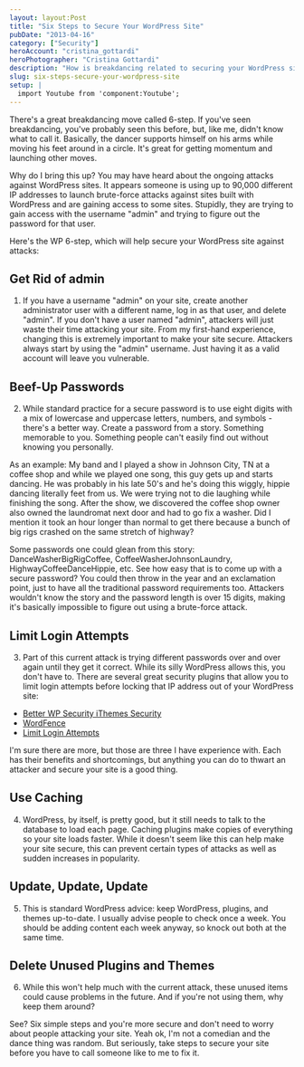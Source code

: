 ```yaml
---
layout: layout:Post
title: "Six Steps to Secure Your WordPress Site"
pubDate: "2013-04-16"
category: ["Security"]
heroAccount: "cristina_gottardi"
heroPhotographer: "Cristina Gottardi"
description: "How is breakdancing related to securing your WordPress site? Find out inside, then read these six steps to secure your WordPress site."
slug: six-steps-secure-your-wordpress-site
setup: |
  import Youtube from 'component:Youtube';
---
```


There's a great breakdancing move called 6-step. If you've seen breakdancing, you've probably seen this before, but, like me, didn't know what to call it. Basically, the dancer supports himself on his arms while moving his feet around in a circle. It's great for getting momentum and launching other moves.

<Youtube videoId="zPdQ1gN7Ngo" />

Why do I bring this up? You may have heard about the ongoing attacks against WordPress sites. It appears someone is using up to 90,000 different IP addresses to launch brute-force attacks against sites built with WordPress and are gaining access to some sites. Stupidly, they are trying to gain access with the username "admin" and trying to figure out the password for that user.

Here's the WP 6-step, which will help secure your WordPress site against attacks:

## Get Rid of admin

1. If you have a username "admin" on your site, create another administrator user with a different name, log in as that user, and delete "admin". If you don't have a user named "admin", attackers will just waste their time attacking your site. From my first-hand experience, changing this is extremely important to make your site secure. Attackers always start by using the "admin" username. Just having it as a valid account will leave you vulnerable.

## Beef-Up Passwords

2. While standard practice for a secure password is to use eight digits with a mix of lowercase and uppercase letters, numbers, and symbols - there's a better way. Create a password from a story. Something memorable to you. Something people can't easily find out without knowing you personally.

As an example: My band and I played a show in Johnson City, TN at a coffee shop and while we played one song, this guy gets up and starts dancing. He was probably in his late 50's and he's doing this wiggly, hippie dancing literally feet from us. We were trying not to die laughing while finishing the song. After the show, we discovered the coffee shop owner also owned the laundromat next door and had to go fix a washer. Did I mention it took an hour longer than normal to get there because a bunch of big rigs crashed on the same stretch of highway?

Some passwords one could glean from this story: DanceWasherBigRigCoffee, CoffeeWasherJohnsonLaundry, HighwayCoffeeDanceHippie, etc. See how easy that is to come up with a secure password? You could then throw in the year and an exclamation point, just to have all the traditional password requirements too. Attackers wouldn't know the story and the password length is over 15 digits, making it's basically impossible to figure out using a brute-force attack.

## Limit Login Attempts

3. Part of this current attack is trying different passwords over and over again until they get it correct. While its silly WordPress allows this, you don't have to. There are several great security plugins that allow you to limit login attempts before locking that IP address out of your WordPress site:

- [Better WP Security iThemes Security](https://wordpress.org/plugins/better-wp-security/)
- [WordFence](https://wordpress.org/plugins/wordfence/)
- [Limit Login Attempts](https://wordpress.org/plugins/limit-login-attempts/)

I'm sure there are more, but those are three I have experience with. Each has their benefits and shortcomings, but anything you can do to thwart an attacker and secure your site is a good thing.

## Use Caching

4. WordPress, by itself, is pretty good, but it still needs to talk to the database to load each page. Caching plugins make copies of everything so your site loads faster. While it doesn't seem like this can help make your site secure, this can prevent certain types of attacks as well as sudden increases in popularity.

## Update, Update, Update

5. This is standard WordPress advice: keep WordPress, plugins, and themes up-to-date. I usually advise people to check once a week. You should be adding content each week anyway, so knock out both at the same time.

## Delete Unused Plugins and Themes

6. While this won't help much with the current attack, these unused items could cause problems in the future. And if you're not using them, why keep them around?

See? Six simple steps and you're more secure and don't need to worry about people attacking your site. Yeah ok, I'm not a comedian and the dance thing was random. But seriously, take steps to secure your site before you have to call someone like to me to fix it.
